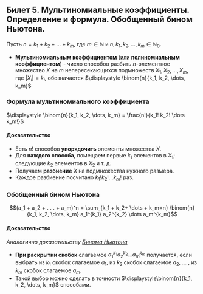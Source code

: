 ## Билет 5. Мультиномиальные коэффициенты. Определение и формула. Обобщенный бином Ньютона.
Пусть $n = k_1 + k_2 + \dots + k_m$, где $m \in \mathbb{N}$ и $n, k_1, k_2, . . . , k_m \in \mathbb{N}_0$. 
- **Мультиномиальным коэффициентом** (или **полиномиальным коэффициентом**) - число способов разбить $n$-элементное множество $X$ на $m$ непересекающихся подмножеств $X_1, X_2, \dots, X_m$, где $|X_i| = k_i$, обозначается  $\displaystyle \binom{n}{k_1, k_2, \dots, k_m}$

### Формула мультиномиального коэффициента
$\displaystyle \binom{n}{k_1, k_2, \dots, k_m} = \frac{n!}{k_1! k_2! \dots k_m!}$

#### Доказательство
- Есть $n!$ способов **упорядочить** элементы множества $X$.
- Для **каждого способа**, помещаем первые $k_1$ элементов в $X_1$; 
следующие $k_2$ элементов в $X_2$ и т. д.
- Получаем **разбиение** $X$ на подмножества нужного размера.
- Каждое разбиение посчитано $k_1! k_2! \dots k_m!$ раз.

### Обобщенный бином Ньютона
$$(a_1 + a_2 + . . . + a_m)^n = \sum_{k_1 + k_2+ \dots + k_m=n} \binom{n}{k_1, k_2, \dots, k_m} a_1^{k_1} a_2^{k_2} \dots a_m^{k_m}$$

#### Доказательство
*Аналогично доказательству [Бинома Ньютона](#бином-ньютона)*
- **При раскрытии скобок** слагаемое $a_1^{k_1} a_2^{k_2} \dots a_m^{k_m}$ получается, если выбрать 
из $k_1$ скобок слагаемое $a_1$, из $k_2$ скобок слагаемое $a_2$, $\dots$ , из $k_m$ скобок слагаемое $a_m$.
- Такой выбор можно сделать в точности $\displaystyle\binom{n}{k_1, k_2, \dots, k_m}$ способами.